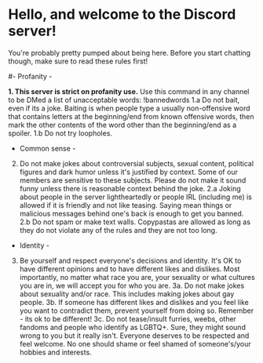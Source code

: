 # Hello, and welcome to the Discord server!
You're probably pretty pumped about being here. Before you start chatting though, make sure to read these rules first!

#- Profanity -

**1. This server is strict on profanity use.**
Use this command in any channel to be DMed a list of unacceptable words: !bannedwords
    1.a Do not bait, even if its a joke.
Baiting is when people type a usually non-offensive word that contains letters at the beginning/end from known offensive words, then mark the other contents of the word other than the beginning/end as a spoiler.
    1.b Do not try loopholes.
- Common sense -
2. Do not make jokes about controversial subjects, sexual content, political figures and dark humor unless it's justified by context.
Some of our members are sensitive to these subjects. Please do not make it sound funny unless there is reasonable context behind the joke.
    2.a Joking about people in the server lightheartedly or people IRL (including me) is allowed if it is friendly and not like teasing. 
Saying mean things or malicious messages behind one's back is enough to get you banned.
    2.b Do not spam or make text walls.
Copypastas are allowed as long as they do not violate any of the rules and they are not too long.
- Identity -
3. Be yourself and respect everyone's decisions and identity.
It's OK to have different opinions and to have different likes and dislikes. Most importantly, no matter what race you are, your sexuality or what cultures you are in, we will accept you for who you are.
   3a. Do not make jokes about sexuality and/or race.
This includes making jokes about gay people.
    3b. If someone has different likes and dislikes and you feel like you want to contradict them, prevent yourself from doing so.
Remember - its ok to be different!
    3c. Do not tease/insult furries, weebs, other fandoms and people who identify as LGBTQ+.
Sure, they might sound wrong to you but it really isn't. Everyone deserves to be respected and feel welcome. No one should shame or feel shamed of someone's/your hobbies and interests. 
 
